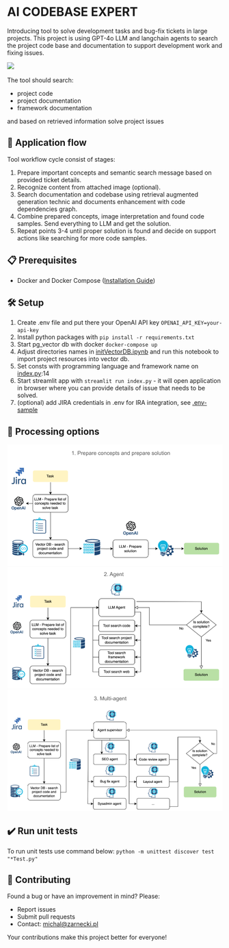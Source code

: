 # AI CODEBASE EXPERT

Introducing tool to solve development tasks and bug-fix tickets in large projects.
This project is using GPT-4o LLM and langchain agents to search the project code base and documentation to support development work and fixing issues.

<img src="img/codebase_expert.gif" />

The tool should search:
- project code
- project documentation 
- framework documentation

and based on retrieved information solve project issues

## 📱 Application flow
Tool workflow cycle consist of stages:
1. Prepare important concepts and semantic search message based on provided ticket details.
2. Recognize content from attached image (optional).
3. Search documentation and codebase using retrieval augmented generation technic and documents enhancement with code dependencies graph.
4. Combine prepared concepts, image interpretation and found code samples. Send everything to LLM and get the solution.
5. Repeat points 3-4 until proper solution is found and decide on support actions like searching for more code samples.

## 📋 Prerequisites

- Docker and Docker Compose ([Installation Guide](https://docs.docker.com/compose/install/))

## 🛠️ Setup
1. Create .env file and put there your OpenAI API key `OPENAI_API_KEY=your-api-key` 
2. Install python packages with `pip install -r requirements.txt`
3. Start pg_vector db with docker `docker-compose up`
4. Adjust directories names in [initVectorDB.ipynb](notebook/initVectorDB.ipynb) and run this notebook to import project resources into vector db.
5. Set consts with programming language and framework name on [index.py](index.py):14 
6. Start streamlit app with `streamlit run index.py` - it will open application in browser where you can provide details of issue that needs to be solved.
7. (optional) add JIRA credentials in .env for IRA integration, see [.env-sample](.env-sample)

## 🤖 Processing options

![architecture1.png](img/architecture1.png)
![architecture2.png](img/architecture2.png)
![architecture3.png](img/architecture3.png)

## ✔️ Run unit tests
To run unit tests use command below:
`python -m unittest discover test "*Test.py"`

## 👥 Contributing

Found a bug or have an improvement in mind? Please:
- Report issues
- Submit pull requests
- Contact: michal@zarnecki.pl

Your contributions make this project better for everyone!
